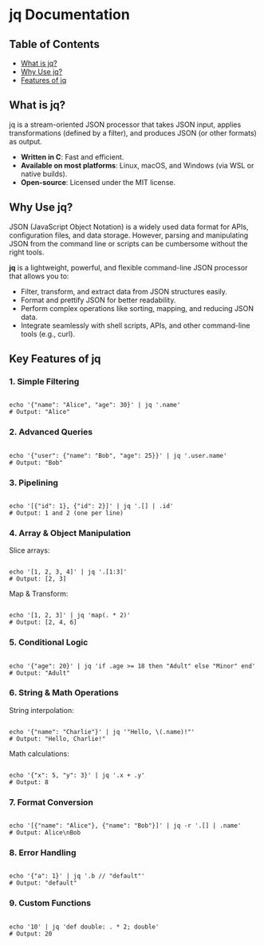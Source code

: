 <h1>jq Documentation</h1>

<h2>Table of Contents</h2>
<ul>
  <li><a href="#what-is-jq">What is jq?</a></li>
  <li><a href="#why-use-jq">Why Use jq?</a></li>
  <li><a href="#key-features-of-jq">Features of jq</a></li>
</ul>

<h2 id="what-is-jq">What is jq?</h2>
<p>
jq is a stream-oriented JSON processor that takes JSON input, applies transformations (defined by a filter), and produces JSON (or other formats) as output.
</p>
<ul>
  <li><b>Written in C</b>: Fast and efficient.</li>
  <li><b>Available on most platforms</b>: Linux, macOS, and Windows (via WSL or native builds).</li>
  <li><b>Open-source</b>: Licensed under the MIT license.</li>
</ul>

<h2 id="why-use-jq">Why Use jq?</h2>
<p>
JSON (JavaScript Object Notation) is a widely used data format for APIs, configuration files, and data storage. However, parsing and manipulating JSON from the command line or scripts can be cumbersome without the right tools.
</p>
<p>
<b>jq</b> is a lightweight, powerful, and flexible command-line JSON processor that allows you to:
</p>
<ul>
  <li>Filter, transform, and extract data from JSON structures easily.</li>
  <li>Format and prettify JSON for better readability.</li>
  <li>Perform complex operations like sorting, mapping, and reducing JSON data.</li>
  <li>Integrate seamlessly with shell scripts, APIs, and other command-line tools (e.g., curl).</li>
</ul>

<h2 id="key-features-of-jq">Key Features of jq</h2>

<h3>1. Simple Filtering</h3>
<pre><code class="language-sh">
echo '{"name": "Alice", "age": 30}' | jq '.name'
# Output: "Alice"
</code></pre>

<h3>2. Advanced Queries</h3>
<pre><code class="language-sh">
echo '{"user": {"name": "Bob", "age": 25}}' | jq '.user.name'
# Output: "Bob"
</code></pre>

<h3>3. Pipelining</h3>
<pre><code class="language-sh">
echo '[{"id": 1}, {"id": 2}]' | jq '.[] | .id'
# Output: 1 and 2 (one per line)
</code></pre>

<h3>4. Array & Object Manipulation</h3>
<p>Slice arrays:</p>
<pre><code class="language-sh">
echo '[1, 2, 3, 4]' | jq '.[1:3]'
# Output: [2, 3]
</code></pre>
<p>Map & Transform:</p>
<pre><code class="language-sh">
echo '[1, 2, 3]' | jq 'map(. * 2)'
# Output: [2, 4, 6]
</code></pre>

<h3>5. Conditional Logic</h3>
<pre><code class="language-sh">
echo '{"age": 20}' | jq 'if .age >= 18 then "Adult" else "Minor" end'
# Output: "Adult"
</code></pre>

<h3>6. String & Math Operations</h3>
<p>String interpolation:</p>
<pre><code class="language-sh">
echo '{"name": "Charlie"}' | jq '"Hello, \(.name)!"'
# Output: "Hello, Charlie!"
</code></pre>
<p>Math calculations:</p>
<pre><code class="language-sh">
echo '{"x": 5, "y": 3}' | jq '.x + .y'
# Output: 8
</code></pre>

<h3>7. Format Conversion</h3>
<pre><code class="language-sh">
echo '[{"name": "Alice"}, {"name": "Bob"}]' | jq -r '.[] | .name'
# Output: Alice\nBob
</code></pre>

<h3>8. Error Handling</h3>
<pre><code class="language-sh">
echo '{"a": 1}' | jq '.b // "default"'
# Output: "default"
</code></pre>

<h3>9. Custom Functions</h3>
<pre><code class="language-sh">
echo '10' | jq 'def double: . * 2; double'
# Output: 20
</code></pre>
